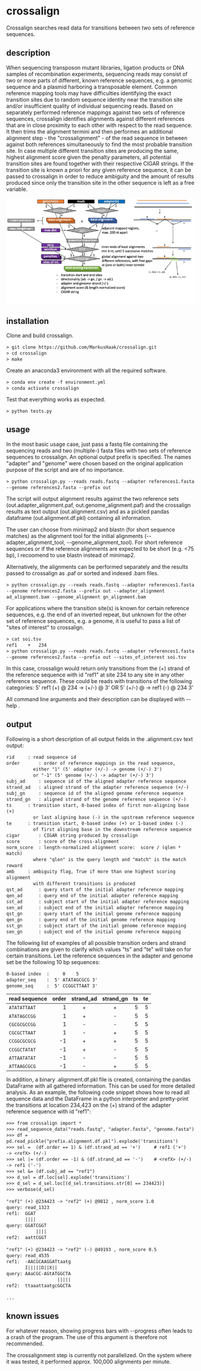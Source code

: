 # crossalign

Crossalign searches read data for transitions between two sets of reference sequences.

## description

When sequencing transposon mutant libraries, ligation products or DNA samples of recombination experiments, sequencing reads may consist of two or more parts of different, known reference sequences, e.g. a genomic sequence and a plasmid harboring a transposable element. Common reference mapping tools may have difficulties identifying the exact transition sites due to random sequence identity near the transition site and/or insufficient quality of individual sequencing reads. Based on separately performed reference mappings against two sets of reference sequences, crossalign identifies alignments against different references that are in close proximity to each other with respect to the read sequence. It then trims the alignment termini and then performes an additional alignment step - the "crossalignment" - of the read sequence in between against both references simultaneously to find the most probable transition site. In case multiple different transition sites are producing the same, highest alignment score given the penalty parameters, all potential transition sites are found together with their respective CIGAR strings. If the transition site is known a priori for any given reference sequence, it can be passed to crossalign in order to reduce ambiguity and the amount of results produced since only the transition site in the other sequence is left as a free variable.

![alt text](imgs/overview.png)

## installation

Clone and build crossalign.

```
> git clone https://github.com/MarkusHaak/crossalign.git
> cd crossalign
> make
```

Create an anaconda3 environment with all the required software.

```
> conda env create -f environment.yml
> conda activate crossalign
```

Test that everything works as expected.

```
> python tests.py
```

## usage

In the most basic usage case, just pass a fastq file containing the sequencing reads and two (multiple-) fasta files with two sets of reference sequences to crossalign. An optional output prefix is specified. The names "adapter" and "genome" were chosen based on the original application purpose of the script and are of no importance.

```
> python crossalign.py --reads reads.fastq --adapter references1.fasta --genome references2.fasta --prefix out
```

The script will output alignment results against the two reference sets (out.adapter_alignment.paf, out.genome_alignment.paf) and the crossalign results as text output (out.alignment.csv) and as a pickled pandas dataframe (out.alignment.df.pkl) containing all information.

The user can choose from minimap2 and blastn (for short sequence matches) as the alignment tool for the initial alignments (--adapter_alignment_tool, --genome_alignment_tool). For short reference sequences or if the reference alignments are expected to be short (e.g. <75 bp), I recoomend to use blastn instead of minimap2.

Alternatively, the alignments can be performed separately and the results passed to crossalign as .paf or sorted and indexed .bam files.

```
> python crossalign.py --reads reads.fastq --adapter references1.fasta --genome references2.fasta --prefix out --adapter_alignment ad_alignment.bam --genome_alignment gn_alignment.bam
```

For applications where the transition site(s) is known for certain reference sequences, e.g. the end of an inverted repeat, but unknown for the other set of reference sequences, e.g. a genome, it is useful to pass a list of "sites of interest" to crossalign.
	
```
> cat soi.tsv
ref1	+	234
> python crossalign.py --reads reads.fastq --adapter references1.fasta --genome references2.fasta --prefix out --sites_of_interest soi.tsv
```

In this case, crossalign would return only transitions from the (+) strand of the reference sequence with id "ref1" at site 234 to any site in any other reference sequence. These could be reads with transitions of the following categories: 5' ref1 (+) @ 234 -> <refX> (+/-) @ <N> 3' OR 5' <refX> (+/-) @ <N> -> ref1 (-) @ 234 3'

All command line arguments and their description can be displayed with --help .

## output

Following is a short description of all output fields in the <prefix>.alignment.csv text output:

```
rid		: read sequence id 
order		: order of reference mappings in the read sequence, 
		  either "1" (5' adapter (+/-) -> genome (+/-) 3') 
		  or "-1" (5' genome (+/-) -> adapter (+/-) 3')
subj_ad		: sequence id of the aligned adapter reference sequence 
strand_ad	: aligned strand of the adapter reference sequence (+/-)
subj_gn		: sequence id of the aligned genome reference sequence 
strand_gn	: aligned strand of the genome reference sequence (+/-)
ts		: transition start, 0-based index of first non-aligning base (+) 
		  or last aligning base (-) in the upstream reference sequence
te		: transition start, 0-based index (+) or 1-based index (-) 
		  of first aligning base in the downstream reference sequence
cigar		: CIGAR string produced by crossalign
score		: score of the cross-alignment
norm_score	: length-normalized alignment score:  score / (qlen * match) 
		  where "qlen" is the query length and "match" is the match reward
amb		: ambiguity flag, True if more than one highest scoring alignment 
		  with different transitions is produced
qst_ad		: query start of the initial adapter reference mapping
qen_ad		: query end of the initial adapter reference mapping
sst_ad		: subject start of the initial adapter reference mapping
sen_ad		: subject end of the initial adapter reference mapping
qst_gn		: query start of the initial genome reference mapping
qen_gn		: query end of the initial genome reference mapping
sst_gn		: subject start of the initial genome reference mapping
sen_gn		: subject end of the initial genome reference mapping
```

The following list of examples of all possible transition orders and strand combinations are given to clarify which values "ts" and "te" will take on for certain transitions.
Let the reference sequences in the adapter and genome set be the following 10 bp sequences:

```
0-based index  :     0    5    
adapter_seq    :  5' ATATAGCGCG 3'
genome_seq     :  5' CCGGCTTAAT 3'
```

| read sequence | order | strand_ad | strand_gn | ts | te 
| ------------- |-:|:-:|:-:|-:|-:|
| ```ATATATTAAT```    | 1 | + | + | 5 | 5
| ```ATATAGCCGG```    | 1 | + | - | 5 | 5
| ```CGCGCGCCGG```    | 1 | - | - | 5 | 5
| ```CGCGCTTAAT```    | 1 | - | + | 5 | 5
| ```CCGGCGCGCG```    | -1 | + | + | 5 | 5
| ```CCGGCTATAT```    | -1 | + | - | 5 | 5
| ```ATTAATATAT```    | -1 | - | - | 5 | 5
| ```ATTAAGCGCG```    | -1 | - | + | 5 | 5


In addition, a binary <prefix>.alignment.df.pkl file is created, containing the pandas DataFrame with all gathered information. This can be used for more detailed analysis. As an example, the following code snippet shows how to read all sequence data and the DataFrame in a python interpreter and pretty-print the transitions at location 234,423 on the (+) strand of the adapter reference sequence with id "ref1":

```
>>> from crossalign import *
>>> read_sequence_data("reads.fastq", "adapter.fasta", "genome.fasta")
>>> df = pd.read_pickle("prefix.alignment.df.pkl").explode('transitions')
>>> sel =  (df.order == 1) & (df.strand_ad == '+')     # ref1 ('+')   -> <refX> (+/-)
>>> sel |= (df.order == -1) & (df.strand_ad == '-')    # <refX> (+/-) -> ref1 ('-')
>>> sel &= (df.subj_ad == "ref1")
>>> d_sel = df.loc[sel].explode('transitions')
>>> d_sel = d_sel.loc[(d_sel.transitions.str[0] == 234423)]
>>> verbose(d_sel)

"ref1" (+) @234423 -> "ref2" (+) @9812 , norm_score 1.0
query: read_1323
ref1:  GGAT    
       ||||    
query: GGATCGGT
           ||||
ref2:  aattCGGT

"ref1" (+) @234423 -> "ref2" (-) @49193 , norm_score 0.5
query: read_4535
ref1:  -AACGCAAGGATtaatg
       I|||||D||X||     
query: AAaCGC-AGtATGGCTA
                   |||||
ref2:  ttaaattaatgcGGCTA

...
```

## known issues

For whatever reason, showing progress bars with --progress often leads to a crash of the program. The use of this argument is therefore not recommended.

The crossalignment step is currently not parallelized. On the system where it was tested, it performed approx. 100,000 alignments per minute.